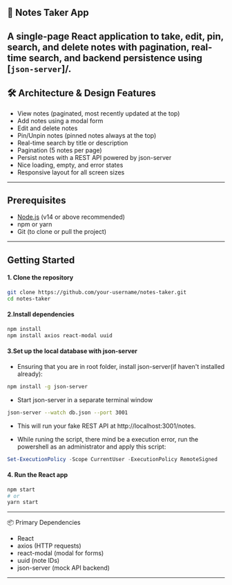 ## 📝 Notes Taker App

A single-page React application to take, edit, pin, search, and delete notes with pagination, real-time search, and backend persistence using [`json-server`]/. 
---

## 🛠 Architecture & Design Features

- View notes (paginated, most recently updated at the top)
- Add notes using a modal form
- Edit and delete notes
- Pin/Unpin notes (pinned notes always at the top)
- Real-time search by title or description
- Pagination (5 notes per page)
- Persist notes with a REST API powered by json-server
- Nice loading, empty, and error states
- Responsive layout for all screen sizes

---

## Prerequisites

- [Node.js](https://nodejs.org/) (v14 or above recommended)
- npm or yarn
- Git (to clone or pull the project)

---

## Getting Started

#### 1. Clone the repository

```bash
git clone https://github.com/your-username/notes-taker.git
cd notes-taker
```
#### 2.Install dependencies
```bash
npm install
npm install axios react-modal uuid
```

#### 3.Set up the local database with json-server
- Ensuring that you are in root folder, install json-server(if haven't installed already):
```bash
npm install -g json-server
```
- Start json-server in a separate terminal window
```bash
json-server --watch db.json --port 3001
```
- This will run your fake REST API at http://localhost:3001/notes.

- While runing the script, there mind be a execution error, run the powershell as an administrator and apply this script:
```Powershell
Set-ExecutionPolicy -Scope CurrentUser -ExecutionPolicy RemoteSigned
```

#### 4. Run the React app
```bash
npm start
# or
yarn start
```

---

📦 Primary Dependencies
- React
- axios (HTTP requests)
- react-modal (modal for forms)
- uuid (note IDs)
- json-server (mock API backend)

---
